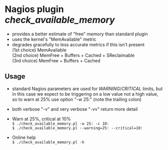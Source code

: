 Nagios plugin _check_available_memory_
======================================

 - provides a better estimate of "free" memory than standard plugin
 - uses the kernel's "MemAvailable" metric
 - degrades gracefully to less accurate metrics if this isn't present<br>
    (1st choice) MemAvailable<br>
    (2nd choice) MemFree + Buffers + Cached + SReclaimable<br>
    (3rd choice) MemFree + Buffers + Cached

Usage
-----

- standard Nagios parameters are used for _WARNING_/_CRITICAL_ limits, but in this case we expect to be triggering on a low value not a high value, so to warn at 25% use option "-w 25:" (note the trailing colon)

 - both verbose "-v" and very verbose "-vv" return more detail
 
- Warn at 25%, critical at 10%<br>
`$ ./check_available_memory.pl -w 25: -c 10:`<br>
`$ ./check_available_memory.pl --warning=25: --critical=10:`

- Online help<br>
`$ ./check_available_memory.pl -h`

